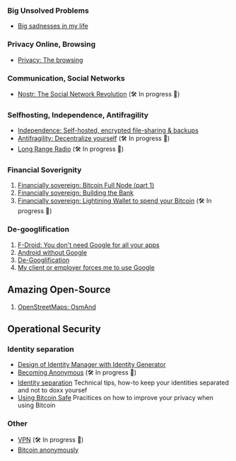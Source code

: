 ### Big Unsolved Problems
- [Big sadnesses in my life](articles/big-sadnesses-in-my-life/big-sadnesses-in-my-life.md)

### Privacy Online, Browsing
- [Privacy: The browsing](articles/privacy-the-browsing/privacy-the-browsing.md)

### Communication, Social Networks
- [Nostr: The Social Network Revolution](articles/nostr-the-social-network-revolution/nostr-the-social-network-revolution.md) (🛠️ In progress 👷)

### Selfhosting, Independence, Antifragility
- [Independence: Self-hosted, encrypted file-sharing & backups](articles/independence-self-hosted-encrypted-file-sharing-backups/independence-self-hosted-encrypted-file-sharing-backups.md)
- [Antifragility: Decentralize yourself](articles/antifragility-decentralize-yourself/antifragility-decentralize-yourself.md) (🛠️ In progress 👷)
- [Long Range Radio](articles/long-range-radio/long-range-radio.md) (🛠️ In progress 👷)

### Financial Soverignity
1. [Financially sovereign: Bitcoin Full Node (part 1)](articles/financiall-sovereign-bitcoin-full-node-part-1/financiall-sovereign-bitcoin-full-node-part-1.md)
2. [Financially sovereign: Building the Bank](articles/financially-soveregin-building-the-bank/financially-soveregin-building-the-bank.md)
3. [Financially sovereign: Lightining Wallet to spend your Bitcoin](articles/financially-soveregin-lightning-wallet/financially-soveregin-lightning-wallet.md) (🛠️ In progress 👷)

### De-googlification
1. [F-Droid: You don't need Google for all your apps](articles/f-droid-you-dont-need-google-for-all-your-apps/f-droid-you-dont-need-google-for-all-your-apps.md)
2. [Android without Google](articles/android-without-google/android-without-google.md)
3. [De-Googlification](articles/de-googlification/de-googlification.md)
4. [My client or employer forces me to use Google](articles/forced-google-at-work/forced-google-at-work.md)

## Amazing Open-Source
1. [OpenStreetMaps: OsmAnd](articles/open-street-maps-osm-and/open-street-maps-osm-and.md)

## Operational Security
### Identity separation
- [Design of Identity Manager with Identity Generator](articles/design-of-Identity-manager-with-identity-generator/design-of-Identity-manager-with-identity-generator.mddesign-of-Identity-manager-with-identity-generator.md)
- [Becoming Anonymous](articles/becoming-anonymous/becoming-anonymous.md) (🛠️ In progress 👷)
- [Identity separation](articles/identity-separation/identity-separation.md) Technical tips, how-to keep your identities separated and not to doxx yoursef
- [Using Bitcoin Safe](articles/using-bitcoin-safe/using-bitcoin-safe.md) Pracitices on how to improve your privacy when using Bitcoin

### Other
- [VPN](articles/VPN/VPN.md) (🛠️ In progress 👷)
- [Bitcoin anonymously](articles/bitcoin-anonymously/bitcoin-anonymously.md)
